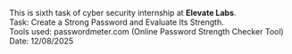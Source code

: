 This is sixth task of cyber security internship at <b>Elevate Labs</b>.<br>
Task: Create a Strong Password and Evaluate Its Strength.<br>
Tools used: passwordmeter.com (Online Password Strength Checker Tool)<br>
Date: 12/08/2025
